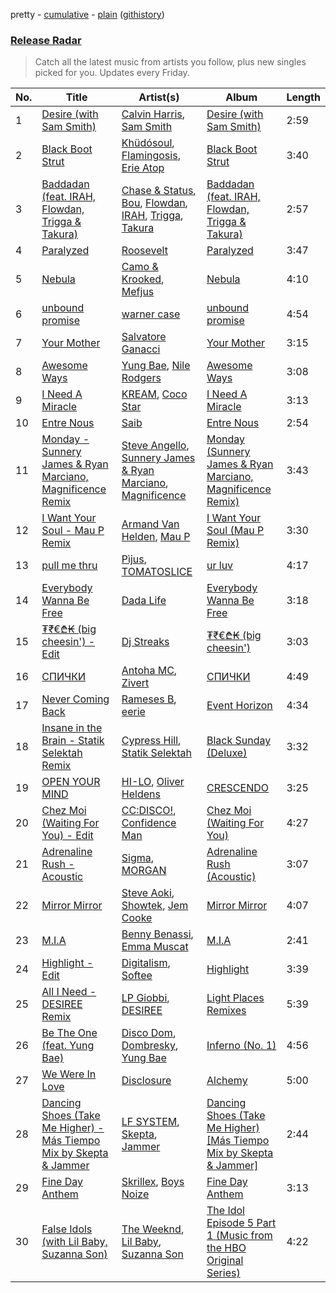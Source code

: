 pretty - [cumulative](/playlists/cumulative/Release%20Radar.md) - [plain](/playlists/plain/37i9dQZEVXbsudmxBFKW7G) ([githistory](https://github.githistory.xyz/vitokorn/spotify-playlist-archive/blob/master/playlists/plain/37i9dQZEVXbsudmxBFKW7G))

### [Release Radar](https://open.spotify.com/playlist/37i9dQZEVXbsudmxBFKW7G)

> Catch all the latest music from artists you follow, plus new singles picked for you. Updates every Friday.

| No. | Title | Artist(s) | Album | Length |
|---|---|---|---|---|
| 1 | [Desire (with Sam Smith)](https://open.spotify.com/track/22dUzMFttcR3uU17NcOAIv) | [Calvin Harris](https://open.spotify.com/artist/7CajNmpbOovFoOoasH2HaY), [Sam Smith](https://open.spotify.com/artist/2wY79sveU1sp5g7SokKOiI) | [Desire (with Sam Smith)](https://open.spotify.com/album/3XDtRvXV5DR1xZfvcneG2C) | 2:59 |
| 2 | [Black Boot Strut](https://open.spotify.com/track/1Po9LLXFADxrqGPrmcztIy) | [Khüdósoul](https://open.spotify.com/artist/1BD96imJszxv13DW89acwb), [Flamingosis](https://open.spotify.com/artist/75cW8FFekyCjj0mfZM1Gfb), [Erie Atop](https://open.spotify.com/artist/5mxXllZpO98qjenTmzPS7U) | [Black Boot Strut](https://open.spotify.com/album/4Jw5lQyjvw10nlilL6piRD) | 3:40 |
| 3 | [Baddadan (feat. IRAH, Flowdan, Trigga & Takura)](https://open.spotify.com/track/2ZWmmrWUgDBcPSLihBMvhg) | [Chase & Status](https://open.spotify.com/artist/3jNkaOXasoc7RsxdchvEVq), [Bou](https://open.spotify.com/artist/35dxfY1wywqVRUEaVuMm13), [Flowdan](https://open.spotify.com/artist/07CimrZi5vs9iEao47TNQ4), [IRAH](https://open.spotify.com/artist/17fY0VRyqRgmqI3dHlE1UU), [Trigga](https://open.spotify.com/artist/117Ngy9A9prluWeHKheHwz), [Takura](https://open.spotify.com/artist/5h7nWgcp5DTynhz4iaq0Ri) | [Baddadan (feat. IRAH, Flowdan, Trigga & Takura)](https://open.spotify.com/album/2xV74PLdZg5gwA65xGF8cF) | 2:57 |
| 4 | [Paralyzed](https://open.spotify.com/track/2XPLNZZ7CTnOzq54kZ6M6F) | [Roosevelt](https://open.spotify.com/artist/4AQrqVz6BYwy29iMxcGtx7) | [Paralyzed](https://open.spotify.com/album/0w3f9KcyAau2CzhOmMCTfV) | 3:47 |
| 5 | [Nebula](https://open.spotify.com/track/5H2kfeMoJQIlSQSTHjJ5f4) | [Camo & Krooked](https://open.spotify.com/artist/2N8IPNZTiNo3nj4mreOlHU), [Mefjus](https://open.spotify.com/artist/54qqaSH6byJIb8eFWxe3Pj) | [Nebula](https://open.spotify.com/album/67OwsRBGMK11zkvoMAkpKz) | 4:10 |
| 6 | [unbound promise](https://open.spotify.com/track/7IzKodYytoYCEqsKhG7XFL) | [warner case](https://open.spotify.com/artist/106OuakzOxxbXTuigEEf01) | [unbound promise](https://open.spotify.com/album/1so94ZUdHuxPFBku35GYir) | 4:54 |
| 7 | [Your Mother](https://open.spotify.com/track/2ICEB6VvX5OAGTxwo6F55t) | [Salvatore Ganacci](https://open.spotify.com/artist/5PdkRVDASsw6P7QoqRpz0F) | [Your Mother](https://open.spotify.com/album/3mEkKriilkzliPrmhaIxo5) | 3:15 |
| 8 | [Awesome Ways](https://open.spotify.com/track/5TXzZVDo9yl1hc85SBM24m) | [Yung Bae](https://open.spotify.com/artist/30FDJPN3RtwJZ20g5YGCRX), [Nile Rodgers](https://open.spotify.com/artist/3yDIp0kaq9EFKe07X1X2rz) | [Awesome Ways](https://open.spotify.com/album/0REKjgSZr8BaRYMDBiVqXL) | 3:08 |
| 9 | [I Need A Miracle](https://open.spotify.com/track/0Op5b6Wio6U15ohFPJvjmm) | [KREAM](https://open.spotify.com/artist/0DdDnziut7wOo6cAYWVZC5), [Coco Star](https://open.spotify.com/artist/3XSkS0dvC7HqbspstKciWc) | [I Need A Miracle](https://open.spotify.com/album/7iYXLj1M7tpN10jH9PbuwA) | 3:13 |
| 10 | [Entre Nous](https://open.spotify.com/track/2QWK4tlePYXsmWDXLzZhhH) | [Saib](https://open.spotify.com/artist/6N4HlHINMvoTyAL0yhBUCk) | [Entre Nous](https://open.spotify.com/album/3bCkObiw90KkCdHoYF6Ams) | 2:54 |
| 11 | [Monday - Sunnery James & Ryan Marciano, Magnificence Remix](https://open.spotify.com/track/0JjwH3DLYNNA8SgZn3HJ07) | [Steve Angello](https://open.spotify.com/artist/4FqPRilb0Ja0TKG3RS3y4s), [Sunnery James & Ryan Marciano](https://open.spotify.com/artist/7kABWMhjA5GIl9PBEasBPt), [Magnificence](https://open.spotify.com/artist/5zfDGV6C2Xwns1g773GF3N) | [Monday (Sunnery James & Ryan Marciano, Magnificence Remix)](https://open.spotify.com/album/6GbPyNjqajaqqa5XfaWW5a) | 3:43 |
| 12 | [I Want Your Soul - Mau P Remix](https://open.spotify.com/track/0I9Bt9ds5N3NGB2vlI4wrT) | [Armand Van Helden](https://open.spotify.com/artist/3cQA9WH8liZfeja1DxcDYE), [Mau P](https://open.spotify.com/artist/0w1sbtZVQoK6GzV4A4OkCv) | [I Want Your Soul (Mau P Remix)](https://open.spotify.com/album/0TmEMpGtt0nhpowS8B8qj3) | 3:30 |
| 13 | [pull me thru](https://open.spotify.com/track/6B7M8EWMMGjEdFuQM8AxO5) | [Pìjus](https://open.spotify.com/artist/06cVODXXiHCj0c0YrRt4vz), [TOMATOSLICE](https://open.spotify.com/artist/6EqyBfmaGsykcIF15BCATj) | [ur luv](https://open.spotify.com/album/6ExhVn5oV0c0zIppOvN4sk) | 4:17 |
| 14 | [Everybody Wanna Be Free](https://open.spotify.com/track/68opPx3ozq3QZNGMfr0HvD) | [Dada Life](https://open.spotify.com/artist/00sAT5YX8W3xNd1EuqyHw9) | [Everybody Wanna Be Free](https://open.spotify.com/album/5c0oDivBXJPNITtodMG0tJ) | 3:18 |
| 15 | [$₮₹€₾₭$ (big cheesin') - Edit](https://open.spotify.com/track/0dhkg8OGFWENdUCgp6y0vO) | [Dj Streaks](https://open.spotify.com/artist/67YkGjtw8rmC6Ck0GmoxFA) | [$₮₹€₾₭$ (big cheesin')](https://open.spotify.com/album/0xNeWUE0XYdAF847m2rqoo) | 3:03 |
| 16 | [СПИЧКИ](https://open.spotify.com/track/2ONpbNztb0Pvr1I4ovhJjf) | [Antoha MC](https://open.spotify.com/artist/6OqmKFaRcw0f23m5PQ9CrL), [Zivert](https://open.spotify.com/artist/1pvmXh50KezixmCHnp9XvV) | [СПИЧКИ](https://open.spotify.com/album/1C3Xf3DpmdvznYvuXAYu4R) | 4:49 |
| 17 | [Never Coming Back](https://open.spotify.com/track/14mEUi19GAnO7V0xmuqpsM) | [Rameses B](https://open.spotify.com/artist/06EfEcjc0vdvI6VNL0soIO), [eerie](https://open.spotify.com/artist/34Ms8SDF1EGvcSULOKjgaV) | [Event Horizon](https://open.spotify.com/album/5728j95lcWaoyXJnGVS0Ne) | 4:34 |
| 18 | [Insane in the Brain - Statik Selektah Remix](https://open.spotify.com/track/12Ptni9SXnBNzEnaX3VeuF) | [Cypress Hill](https://open.spotify.com/artist/4P0dddbxPil35MNN9G2MEX), [Statik Selektah](https://open.spotify.com/artist/5v0XTlB9FqNvfBfnw8n5b0) | [Black Sunday (Deluxe)](https://open.spotify.com/album/5SXLE5mPRqoBXA8evJeZZ0) | 3:32 |
| 19 | [OPEN YOUR MIND](https://open.spotify.com/track/6zQ2emOrf68vYJiaQxwJNV) | [HI-LO](https://open.spotify.com/artist/0ETJQforv5OXgDgidQv9qd), [Oliver Heldens](https://open.spotify.com/artist/5nki7yRhxgM509M5ADlN1p) | [CRESCENDO](https://open.spotify.com/album/2WAxjTUkv403ujorGiYcOE) | 3:25 |
| 20 | [Chez Moi (Waiting For You) - Edit](https://open.spotify.com/track/1VwmC2Sw9b9EztWkRvC07M) | [CC:DISCO!](https://open.spotify.com/artist/37fxVoFAMzet5CiiDg7SL7), [Confidence Man](https://open.spotify.com/artist/0RwXnFrEoI8tltFvYpJgP6) | [Chez Moi (Waiting For You)](https://open.spotify.com/album/5HwZIHl2vkaEGzuvNorz84) | 4:27 |
| 21 | [Adrenaline Rush - Acoustic](https://open.spotify.com/track/0UlhzUORbVtbutDZfEJfqN) | [Sigma](https://open.spotify.com/artist/01pKrlgPJhm5dB4lneYAqS), [MORGAN](https://open.spotify.com/artist/7ltW5jYRnGOE4O1vcgW2DI) | [Adrenaline Rush (Acoustic)](https://open.spotify.com/album/1uIUeUOGRyZvwJPGwfMk04) | 3:07 |
| 22 | [Mirror Mirror](https://open.spotify.com/track/0Q3Pb5gMzpFKjIWs9s0inL) | [Steve Aoki](https://open.spotify.com/artist/77AiFEVeAVj2ORpC85QVJs), [Showtek](https://open.spotify.com/artist/3gk0OYeLFWYupGFRHqLSR7), [Jem Cooke](https://open.spotify.com/artist/0AkL5tzM3UsDlWak9E0OwH) | [Mirror Mirror](https://open.spotify.com/album/4H7KW5AaytIv42LdVTzWKw) | 4:07 |
| 23 | [M.I.A](https://open.spotify.com/track/2ox69GUYVGLCB36M7QS9HF) | [Benny Benassi](https://open.spotify.com/artist/4Ws2otunReOa6BbwxxpCt6), [Emma Muscat](https://open.spotify.com/artist/112CaF6ayJD0CIe64FjhhX) | [M.I.A](https://open.spotify.com/album/6bc0UljW246Xy6kMZZLtMA) | 2:41 |
| 24 | [Highlight - Edit](https://open.spotify.com/track/6Hk8rWDxNUrSL0Paz4LDOF) | [Digitalism](https://open.spotify.com/artist/2fBURuq7FrlH6z5F92mpOl), [Softee](https://open.spotify.com/artist/3uWJaTLnUnp0wZfB5xcdJy) | [Highlight](https://open.spotify.com/album/2o7VImHx9FRyTy4gJfSsoP) | 3:39 |
| 25 | [All I Need - DESIREE Remix](https://open.spotify.com/track/6q9RvlTvMSZSQfI6v0dKE4) | [LP Giobbi](https://open.spotify.com/artist/3oKnyRhYWzNsTiss5n4Z1J), [DESIREE](https://open.spotify.com/artist/6TZbLCcOCv1DJvN28x3FBa) | [Light Places Remixes](https://open.spotify.com/album/397G1LdjSwnHKWa6PdkYgS) | 5:39 |
| 26 | [Be The One (feat. Yung Bae)](https://open.spotify.com/track/4mpyalWKRgGgghWqr0DGRr) | [Disco Dom](https://open.spotify.com/artist/3q8DkzC4UfA5lKG1YG4004), [Dombresky](https://open.spotify.com/artist/2GVtgxcx7jg5xVCZsIHSGN), [Yung Bae](https://open.spotify.com/artist/30FDJPN3RtwJZ20g5YGCRX) | [Inferno (No. 1)](https://open.spotify.com/album/3mNy09ndnknuV2bBxno7IG) | 4:56 |
| 27 | [We Were In Love](https://open.spotify.com/track/5XJajjCL2eQDZdReJauWkk) | [Disclosure](https://open.spotify.com/artist/6nS5roXSAGhTGr34W6n7Et) | [Alchemy](https://open.spotify.com/album/5RMkjbbZvLo9TNdpKrmP71) | 5:00 |
| 28 | [Dancing Shoes (Take Me Higher) - Más Tiempo Mix by Skepta & Jammer](https://open.spotify.com/track/1Kn7iQDDhAKlJE1GTg8Z2H) | [LF SYSTEM](https://open.spotify.com/artist/0HxX6imltnNXJyQhu4nsiO), [Skepta](https://open.spotify.com/artist/2p1fiYHYiXz9qi0JJyxBzN), [Jammer](https://open.spotify.com/artist/4xgV1UcvsrLM4rQrjTjwNw) | [Dancing Shoes (Take Me Higher) [Más Tiempo Mix by Skepta & Jammer]](https://open.spotify.com/album/2l6u9TryaFTxNbkFLvFRvG) | 2:44 |
| 29 | [Fine Day Anthem](https://open.spotify.com/track/6tifCCTIVBLC2TmTquYG7G) | [Skrillex](https://open.spotify.com/artist/5he5w2lnU9x7JFhnwcekXX), [Boys Noize](https://open.spotify.com/artist/62k5LKMhymqlDNo2DWOvvv) | [Fine Day Anthem](https://open.spotify.com/album/2mxzA7momOeBvCyKDgZRIb) | 3:13 |
| 30 | [False Idols (with Lil Baby, Suzanna Son)](https://open.spotify.com/track/6cViXqp01e3FrAaseuiSAV) | [The Weeknd](https://open.spotify.com/artist/1Xyo4u8uXC1ZmMpatF05PJ), [Lil Baby](https://open.spotify.com/artist/5f7VJjfbwm532GiveGC0ZK), [Suzanna Son](https://open.spotify.com/artist/0KVIja3XDIh9zXkKO2FI2A) | [The Idol Episode 5 Part 1 (Music from the HBO Original Series)](https://open.spotify.com/album/4q3wUuIReEjGSYzmSsxtl6) | 4:22 |